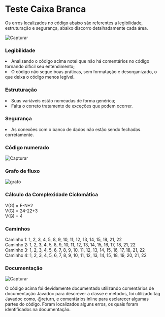 # Teste Caixa Branca

Os erros localizados no código abaixo são referentes a legibilidade, estruturação e segurança, abaixo discorro detalhadamente cada área.

![Capturar](https://github.com/leonidas144/TesteCaixaBranca/assets/91976743/5eea49c3-56f4-4838-95ed-7c79903c00e3)

<h3>Legibilidade</h3>

<li>Analisando o código acima notei que não há comentários no código tornando difícil seu entendimento;</li>
<li>O código não segue boas práticas, sem formatação e desorganizado, o que deixa o código menos legível.</li>

<h3>Estruturação</h3>

<li>Suas variáveis estão nomeadas de forma genérica;</li>
<li>Falta o correto tratamento de exceções que podem ocorrer.</li>

<h3>Segurança</h3>

<li>As conexões com o banco de dados não estão sendo fechadas corretamente.</li>

<h3>Código numerado</h3>

![Capturar](https://github.com/leonidas144/TesteCaixaBranca/assets/91976743/bbf78e55-5c86-4e92-af42-7a2431dc41eb)

<h3>Grafo de fluxo</h3>

![grafo](https://github.com/leonidas144/TesteCaixaBranca/assets/91976743/2b49669d-c252-4eb2-82c4-17759bedb356)

<h3>Cálculo da Complexidade Ciclomática</h3>

V(G) = E-N+2<br>
V(G) = 24-22+3<br>
V(G) = 4

<h3>Caminhos</h3>

Caminho 1: 1, 2, 3, 4, 5, 8, 9, 10, 11, 12, 13, 14, 15, 18, 21, 22<br>
Caminho 2: 1, 2, 3, 4, 5, 8, 9, 10, 11, 12, 13, 14, 15, 16, 17, 18, 21, 22<br>
Caminho 3: 1, 2, 3, 4, 5, 6, 7, 8, 9, 10, 11, 12, 13, 14, 15, 16, 17, 18, 21, 22<br>
Caminho 4: 1, 2, 3, 4, 5, 6, 7, 8, 9, 10, 11, 12, 13, 14, 15, 18, 19, 20, 21, 22

<h3>Documentação</h3>

![Capturar](https://github.com/leonidas144/TesteCaixaBranca/assets/91976743/74da6750-9b16-4999-8c51-a813cabe09cb)

O código acima foi devidamente documentado utilizando comentários de documentação Javadoc para descrever a classe e metodos, foi utilizado tag Javadoc como, @return, e comentários inline para esclarecer algumas partes do código. Foram localizados alguns erros, os quais foram identificados na documentação.

